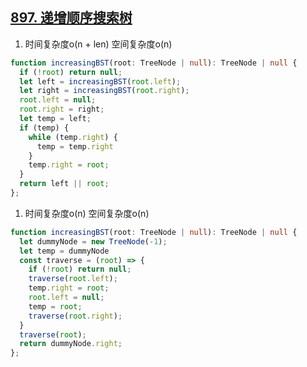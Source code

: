## [897. 递增顺序搜索树](https://leetcode.cn/problems/increasing-order-search-tree/description/)

1. 时间复杂度o(n + len) 空间复杂度o(n)
```ts
function increasingBST(root: TreeNode | null): TreeNode | null {
  if (!root) return null;
  let left = increasingBST(root.left);
  let right = increasingBST(root.right);
  root.left = null;
  root.right = right;
  let temp = left;
  if (temp) {
    while (temp.right) {
      temp = temp.right
    }
    temp.right = root;
  }
  return left || root;
};
```
1. 时间复杂度o(n) 空间复杂度o(n)
```ts
function increasingBST(root: TreeNode | null): TreeNode | null {
  let dummyNode = new TreeNode(-1);
  let temp = dummyNode
  const traverse = (root) => {
    if (!root) return null;
    traverse(root.left);
    temp.right = root;
    root.left = null;
    temp = root;
    traverse(root.right);
  }
  traverse(root);
  return dummyNode.right;
};
```